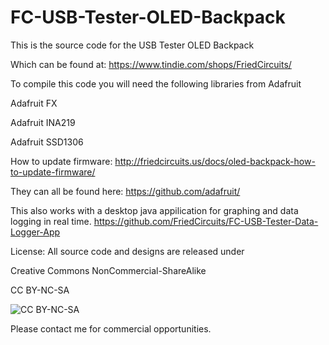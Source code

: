 FC-USB-Tester-OLED-Backpack
===========================
This is the source code for the USB Tester OLED Backpack 

Which can be found at:
https://www.tindie.com/shops/FriedCircuits/

To compile this code you will need the following libraries from Adafruit

Adafruit FX

Adafruit INA219

Adafruit SSD1306


How to update firmware:
http://friedcircuits.us/docs/oled-backpack-how-to-update-firmware/


They can all be found here:
https://github.com/adafruit/


This also works with a desktop java appilication for graphing and data logging in real time. 
https://github.com/FriedCircuits/FC-USB-Tester-Data-Logger-App

License: All source code and designs are released under 

Creative Commons NonCommercial-ShareAlike 

CC BY-NC-SA

![CC BY-NC-SA](http://i.creativecommons.org/l/by-nc-sa/3.0/88x31.png)

Please contact me for commercial opportunities. 